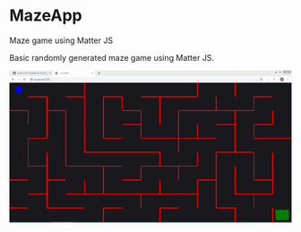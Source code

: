# MazeApp
Maze game using Matter JS

Basic randomly generated maze game using Matter JS. 

<img src="app_pic.png">
